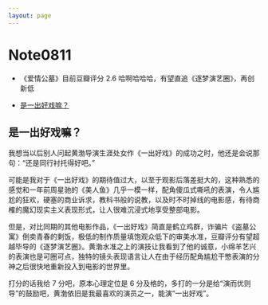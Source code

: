 ```yaml
---
layout: page
---
```


# Note0811





- 《爱情公墓》目前豆瓣评分 2.6 哈啊哈哈哈，有望直追《逐梦演艺圈》，再创新低

- [是一出好戏嘛？](#是一出好戏嘛？)


## 是一出好戏嘛？

我想当以后别人问起黄渤导演生涯处女作《一出好戏》的成功之时，他还是会说那句：“还是同行衬托得好吧。”

可能是我对于《一出好戏》的期待值过大，以至于观影后落差挺大的，这种熟悉的感觉和一年前周星驰的《美人鱼》几乎一模一样，配角傻瓜式嘶吼的表演，令人尴尬的狂欢，硬塞的商业诉求，教科书般的说教，以及时不时掉线的电影感，有待商榷的魔幻现实主义表现形式，让人很难沉浸式地享受整部电影。

但是，对比同期的其他电影作品，《一出好戏》简直是鹤立鸡群，诈骗片《盗墓公寓》倒卖青春的剩饭，极低的制作质量填饱观众低下的审美水准，豆瓣评分有望超越毕导的《逐梦演艺圈》。黄渤水准之上的演技让我看到了他的诚意，小绵羊艺兴的表演也是可圈可点，独特的镜头表现语言让人在由于经历配角尴尬干憋表演的分神之后很快地重新投入到电影的世界里。

打分的话我给 7 分吧，原本心理定位是 6 分及格的，多打的一分是给“演而优则导”的鼓励吧，黄渤依旧是我最喜欢的演员之一，能演“一出好戏”。
